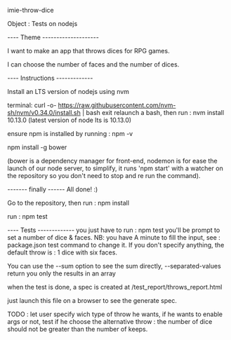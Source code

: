 imie-throw-dice

Object : Tests on nodejs

---- Theme --------------------

I want to make an app that throws dices for RPG games.

I can choose the number of faces and the number of dices.

---- Instructions -------------

Install an LTS version of nodejs
using nvm

terminal:
curl -o- https://raw.githubusercontent.com/nvm-sh/nvm/v0.34.0/install.sh | bash
exit
relaunch a bash, then run :
nvm install 10.13.0 (latest version of node lts is 10.13.0)

ensure npm is installed by running : npm -v

npm install -g bower

(bower is a dependency manager for front-end, nodemon is for ease the launch of our node server,
 to simplify, it runs 'npm start' with a watcher on the repository so you don't need to stop and re run the command).

------- finally ------
All done! :)

Go to the repository, then run :
npm install

run :
npm test

---- Tests -------------
you just have to run :
npm test
you'll be prompt to set a number of dice & faces. 
NB: you have A minute to fill the input, see : package.json test command to change it.
If you don't specify anything, the default throw is : 1 dice with six faces.

You can use the --sum option to see the sum directly, --separated-values return you only the results in an array

when the test is done, a spec is created at /test_report/throws_report.html

just launch this file on a browser to see the generate spec.

TODO : let user specify wich type of throw he wants, if he wants to enable args or not,
test if he choose the alternative throw : the number of dice should not be greater than the number of keeps.

